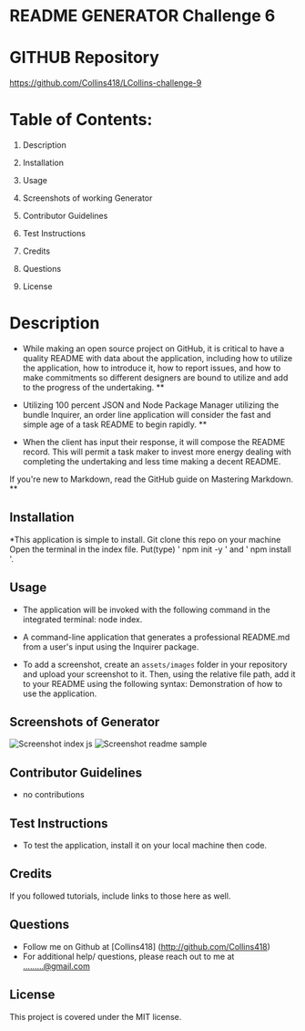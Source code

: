 # **README GENERATOR Challenge 6**

# GITHUB Repository
https://github.com/Collins418/LCollins-challenge-9

# Table of Contents:
1. Description

2. Installation

3. Usage

4. Screenshots of working Generator

5. Contributor Guidelines

6. Test Instructions

7. Credits

8. Questions

9. License

# Description

* While making an open source project on GitHub, it is critical to have a quality README with data about the application, including how to utilize the application, how to introduce it, how to report issues, and how to make commitments so different designers are bound to utilize and add to the progress of the undertaking. **

* Utilizing 100 percent JSON and Node Package Manager utilizing the bundle Inquirer, an order line application will consider the fast and simple age of a task README to begin rapidly. **

* When the client has input their response, it will compose the README record. This will permit a task maker to invest more energy dealing with completing the undertaking and less time making a decent README.

If you're new to Markdown, read the GitHub guide on Mastering Markdown.
**
## Installation

*This application is simple to install. 
 Git clone this repo on your machine
 Open the terminal in the index file.
 Put(type)  ' npm init -y ' and ' npm install '.


## Usage

* The application will be invoked with the following command in the integrated terminal: node index.

*  A command-line application that generates a professional README.md from a user's input using the Inquirer package.

* To add a screenshot, create an `assets/images` folder in your repository and upload your screenshot to it. Then, using the relative file path, add it to your README using the following syntax: Demonstration of how to use the application.


## Screenshots of Generator
![Screenshot index js ](https://user-images.githubusercontent.com/106499144/186963884-c9e96960-877c-4bcf-9cc1-4595a487fc50.jpg)
![Screenshot readme sample](https://user-images.githubusercontent.com/106499144/186963886-87d330ce-bffc-4ab5-afc7-e3d8f20474db.jpg)

## Contributor Guidelines

* no contributions

## Test Instructions

* To test the application, install it on your local machine then code. 

## Credits

If you followed tutorials, include links to those here as well.

## Questions

* Follow me on Github at [Collins418] (http://github.com/Collins418)
* For additional help/ questions, please reach out to me at .........@gmail.com

## License

This project is covered under the MIT license.
